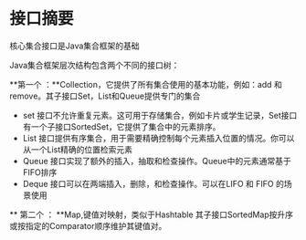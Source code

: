 # 接口摘要

核心集合接口是Java集合框架的基础

Java集合框架层次结构包含两个不同的接口树：

**第一个 ：**Collection，它提供了所有集合使用的基本功能，例如：add 和remove。其子接口Set，List和Queue提供专门的集合
* set 接口不允许重复元素。这可用于存储集合，例如卡片或学生记录，Set接口有一个子接口SortedSet，它提供了集合中的元素排序。
* List 接口提供有序集合，用于需要精确控制每个元素插入位置的情况。你可以从一个List精确的位置检索元素
* Queue 接口实现了额外的插入，抽取和检查操作。Queue中的元素通常基于FIFO排序
* Deque 接口可以在两端插入，删除，和检查操作。可以在LIFO 和 FIFO 的场景使用

** 第二个 ： **Map,键值对映射，类似于Hashtable
其子接口SortedMap按升序或按指定的Comparator顺序维护其键值对。